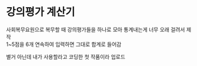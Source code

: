 # 강의평가 계산기  

사회복무요원으로 복무할 때 강의평가들을 하나로 모아 통계내는게 너무 오래 걸려서 제작  
1~5점을 6개 연속하여 입력하면 그대로 합계로 들어감  
  
별거 아닌데 내가 사용할라고 코딩한 첫 작품이라 업로드  
